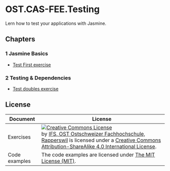 # OST.CAS-FEE.Testing
Lern how to test your applications with Jasmine.

## Chapters

### 1 Jasmine Basics

* [Test First exercise](./basics/README.md)

### 2 Testing & Dependencies

* [Test doubles exercise](./dependencies/README.md)


## License

| Document | License |
| --- | --- |
| Exercises | <a rel="license" href="http://creativecommons.org/licenses/by-sa/4.0/"><img alt="Creative Commons License" style="border-width:0" src="https://i.creativecommons.org/l/by-sa/4.0/88x31.png" /></a><br />by <a xmlns:cc="http://creativecommons.org/ns#" href="https://www.ifs.hsr.ch" property="cc:attributionName" rel="cc:attributionURL"> IFS, OST Ostschweizer Fachhochschule, Rapperswil</a> is licensed under a <a rel="license" href="http://creativecommons.org/licenses/by-sa/4.0/">Creative Commons Attribution-ShareAlike 4.0 International License</a>. |
| Code examples | The code examples are licensed under [The MIT License (MIT)](https://opensource.org/licenses/MIT). |
